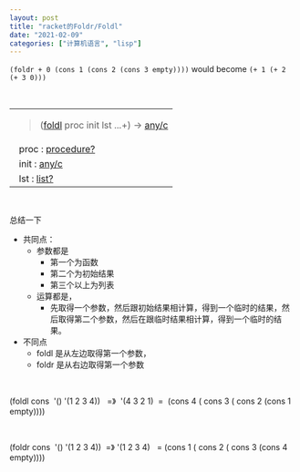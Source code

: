 ```yaml
---
layout: post
title: "racket的Foldr/Foldl"
date: "2021-02-09"
categories: ["计算机语言", "lisp"]
---
```


`(foldr + 0 (cons 1 (cons 2 (cons 3 empty))))` would become `(+ 1 (+ 2 (+ 3 0)))`

 

<table class="boxed RBoxed" cellspacing="0" cellpadding="0"><tbody><tr><td><blockquote class="SubFlow"><p class="RForeground"><span class="RktPn">(</span><a name="(def._((lib._racket/private/list..rkt)._foldl))"></a><span title="Provided from: racket/base, racket | Package: base"><span class="RktSym"><a class="RktValDef RktValLink" href="https://docs.racket-lang.org/reference/pairs.html#%28def._%28%28lib._racket%2Fprivate%2Flist..rkt%29._foldl%29%29" data-pltdoc="x">foldl</a></span></span><span class="hspace">&nbsp;</span><span class="RktVar">proc</span><span class="hspace">&nbsp;</span><span class="RktVar">init</span><span class="hspace">&nbsp;</span><span class="RktVar">lst</span><span class="hspace">&nbsp;</span><span class="RktMeta">...+</span><span class="RktPn">)</span><span class="hspace">&nbsp;</span>→<span class="hspace">&nbsp;</span><span class="RktSym"><a class="RktValLink" href="https://docs.racket-lang.org/reference/data-structure-contracts.html#%28def._%28%28lib._racket%2Fcontract%2Fprivate%2Fmisc..rkt%29._any%2Fc%29%29" data-pltdoc="x">any/c</a></span></p></blockquote></td></tr><tr><td><span class="hspace">&nbsp;&nbsp;</span><span class="RktVar">proc</span><span class="hspace">&nbsp;</span>:<span class="hspace">&nbsp;</span><span class="RktSym"><a class="RktValLink" href="https://docs.racket-lang.org/reference/procedures.html#%28def._%28%28quote._~23~25kernel%29._procedure~3f%29%29" data-pltdoc="x">procedure?</a></span></td></tr><tr><td><span class="hspace">&nbsp;&nbsp;</span><span class="RktVar">init</span><span class="hspace">&nbsp;</span>:<span class="hspace">&nbsp;</span><span class="RktSym"><a class="RktValLink" href="https://docs.racket-lang.org/reference/data-structure-contracts.html#%28def._%28%28lib._racket%2Fcontract%2Fprivate%2Fmisc..rkt%29._any%2Fc%29%29" data-pltdoc="x">any/c</a></span></td></tr><tr><td><span class="hspace">&nbsp;&nbsp;</span><span class="RktVar">lst</span><span class="hspace">&nbsp;</span>:<span class="hspace">&nbsp;</span><span class="RktSym"><a class="RktValLink" href="https://docs.racket-lang.org/reference/pairs.html#%28def._%28%28quote._~23~25kernel%29._list~3f%29%29" data-pltdoc="x">list?</a></span></td></tr></tbody></table>

 

总结一下

- 共同点：
    - 参数都是
        - 第一个为函数
        - 第二个为初始结果
        - 第三个以上为列表
    - 运算都是，
        - 先取得一个参数，然后跟初始结果相计算，得到一个临时的结果，然后取得第二个参数，然后在跟临时结果相计算，得到一个临时的结果。
- 不同点
    - foldl 是从左边取得第一个参数，
    - foldr 是从右边取得第一个参数

 

(foldl cons  '() '(1 2 3 4))   =》  '(4 3 2 1)  =  (cons 4 ( cons 3 ( cons 2 (cons 1 empty))))

 

(foldr cons  '() '(1 2 3 4))  =》 '(1 2 3 4)   = (cons 1 ( cons 2 ( cons 3 (cons 4 empty))))
